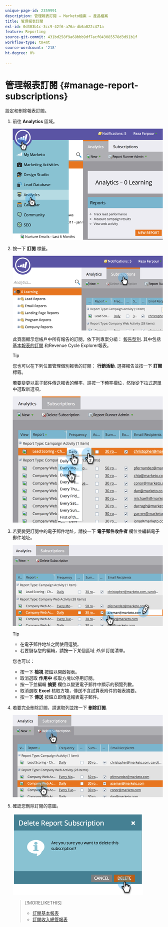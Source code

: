 ```yaml
---
unique-page-id: 2359991
description: 管理報表訂閱 — Marketo檔案 — 產品檔案
title: 管理報表訂閱
exl-id: 0d303b1c-3cc9-42f6-a76a-db6a022c471a
feature: Reporting
source-git-commit: 431bd258f9a68bbb9df7acf043085578d3d91b1f
workflow-type: tm+mt
source-wordcount: '218'
ht-degree: 0%

---
```


# 管理報表訂閱 {#manage-report-subscriptions}

設定和刪除報表訂閱。

1. 前往 **Analytics** 區域。

   ![](assets/image2014-9-16-10-3a35-3a25.png)

1. 按一下 **訂閱** 標籤。

   ![](assets/image2014-9-16-10-3a35-3a32.png)

   此頁面顯示您帳戶中所有報告的訂閱，依下列專案分組： [報告型別](/help/marketo/product-docs/reporting/basic-reporting/report-types/report-type-overview.md). 其中包括 [基本報表的訂閱](/help/marketo/product-docs/reporting/basic-reporting/report-subscriptions/subscribe-to-a-basic-report.md) 和Revenue Cycle Explorer報表。

   >[!TIP]
   >
   >您也可以在下列位置管理個別報表的訂閱： **行銷活動**. 選擇報告並按一下 **訂閱** 標籤。

   若要變更以電子郵件傳送報表的頻率，請按一下頻率欄位，然後從下拉式選單中選取新選項。

   ![](assets/image2014-9-16-10-3a36-3a4.png)

1. 若要變更訂閱中的電子郵件地址，請按一下 **電子郵件收件者** 欄位並編輯電子郵件地址。

   ![](assets/image2014-9-16-10-3a36-3a11.png)

   >[!TIP]
   >
   >* 在電子郵件地址之間使用逗號。
   >* 若要儲存您的編輯，請按一下某個區域 _外部_ 訂閱清單。

   您也可以：

   * 按一下 **檢視** 按鈕以開啟報表。
   * 取消選取 **作用中** 核取方塊以停用訂閱。
   * 按一下並編輯 **摘要** 欄位以變更電子郵件中顯示的預覽列數。
   * 取消選取 **Excel** 核取方塊，傳送不含試算表附件的報表摘要。
   * 按一下 **傳送** 按鈕立即傳送報表電子郵件。

1. 若要完全刪除訂閱，請選取列並按一下 **刪除訂閱**.

   ![](assets/image2014-9-16-10-3a36-3a38.png)

1. 確認您刪除訂閱的意圖。

   ![](assets/image2014-9-16-10-3a36-3a43.png)

   >[!MORELIKETHIS]
   >
   >* [訂閱基本報表](/help/marketo/product-docs/reporting/basic-reporting/report-subscriptions/subscribe-to-a-basic-report.md)
   >* [訂閱收入總管報表](/help/marketo/product-docs/reporting/revenue-cycle-analytics/revenue-explorer/subscribe-to-a-revenue-explorer-report.md)
